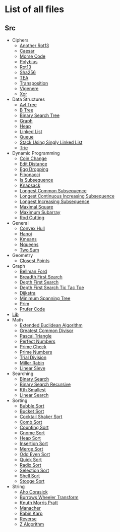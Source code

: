 # List of all files

## Src
  * Ciphers
    * [Another Rot13](https://github.com/TheAlgorithms/Rust/blob/master/src/ciphers/another_rot13.rs)
    * [Caesar](https://github.com/TheAlgorithms/Rust/blob/master/src/ciphers/caesar.rs)
    * [Morse Code](https://github.com/TheAlgorithms/Rust/blob/master/src/ciphers/morse_code.rs)
    * [Polybius](https://github.com/TheAlgorithms/Rust/blob/master/src/ciphers/polybius.rs)
    * [Rot13](https://github.com/TheAlgorithms/Rust/blob/master/src/ciphers/rot13.rs)
    * [Sha256](https://github.com/TheAlgorithms/Rust/blob/master/src/ciphers/sha256.rs)
    * [TEA](https://github.com/TheAlgorithms/Rust/blob/master/src/ciphers/tea.rs)
    * [Transposition](https://github.com/TheAlgorithms/Rust/blob/master/src/ciphers/transposition.rs)
    * [Vigenere](https://github.com/TheAlgorithms/Rust/blob/master/src/ciphers/vigenere.rs)
    * [Xor](https://github.com/TheAlgorithms/Rust/blob/master/src/ciphers/xor.rs)
  * Data Structures
    * [Avl Tree](https://github.com/TheAlgorithms/Rust/blob/master/src/data_structures/avl_tree.rs)
    * [B Tree](https://github.com/TheAlgorithms/Rust/blob/master/src/data_structures/b_tree.rs)
    * [Binary Search Tree](https://github.com/TheAlgorithms/Rust/blob/master/src/data_structures/binary_search_tree.rs)
    * [Graph](https://github.com/TheAlgorithms/Rust/blob/master/src/data_structures/graph.rs)
    * [Heap](https://github.com/TheAlgorithms/Rust/blob/master/src/data_structures/heap.rs)
    * [Linked List](https://github.com/TheAlgorithms/Rust/blob/master/src/data_structures/linked_list.rs)
    * [Queue](https://github.com/TheAlgorithms/Rust/blob/master/src/data_structures/queue.rs)
    * [Stack Using Singly Linked List](https://github.com/TheAlgorithms/Rust/blob/master/src/data_structures/stack_using_singly_linked_list.rs)
    * [Trie](https://github.com/TheAlgorithms/Rust/blob/master/src/data_structures/trie.rs)
  * Dynamic Programming
    * [Coin Change](https://github.com/TheAlgorithms/Rust/blob/master/src/dynamic_programming/coin_change.rs)
    * [Edit Distance](https://github.com/TheAlgorithms/Rust/blob/master/src/dynamic_programming/edit_distance.rs)
    * [Egg Dropping](https://github.com/TheAlgorithms/Rust/blob/master/src/dynamic_programming/egg_dropping.rs)
    * [Fibonacci](https://github.com/TheAlgorithms/Rust/blob/master/src/dynamic_programming/fibonacci.rs)
    * [Is Subsequence](https://github.com/TheAlgorithms/Rust/blob/master/src/dynamic_programming/is_subsequence.rs)
    * [Knapsack](https://github.com/TheAlgorithms/Rust/blob/master/src/dynamic_programming/knapsack.rs)
    * [Longest Common Subsequence](https://github.com/TheAlgorithms/Rust/blob/master/src/dynamic_programming/longest_common_subsequence.rs)
    * [Longest Continuous Increasing Subsequence](https://github.com/TheAlgorithms/Rust/blob/master/src/dynamic_programming/longest_continuous_increasing_subsequence.rs)
    * [Longest Increasing Subsequence](https://github.com/TheAlgorithms/Rust/blob/master/src/dynamic_programming/longest_increasing_subsequence.rs)
    * [Maximal Square](https://github.com/TheAlgorithms/Rust/blob/master/src/dynamic_programming/maximal_square.rs)
    * [Maximum Subarray](https://github.com/TheAlgorithms/Rust/blob/master/src/dynamic_programming/maximum_subarray.rs)
    * [Rod Cutting](https://github.com/TheAlgorithms/Rust/blob/master/src/dynamic_programming/rod_cutting.rs)
  * General
    * [Convex Hull](https://github.com/TheAlgorithms/Rust/blob/master/src/general/convex_hull.rs)
    * [Hanoi](https://github.com/TheAlgorithms/Rust/blob/master/src/general/hanoi.rs)
    * [Kmeans](https://github.com/TheAlgorithms/Rust/blob/master/src/general/kmeans.rs)
    * [Nqueens](https://github.com/TheAlgorithms/Rust/blob/master/src/general/nqueens.rs)
    * [Two Sum](https://github.com/TheAlgorithms/Rust/blob/master/src/general/two_sum.rs)
  * Geometry
    * [Closest Points](https://github.com/TheAlgorithms/Rust/blob/master/src/geometry/closest_points.rs)
  * Graph
    * [Bellman Ford](https://github.com/TheAlgorithms/Rust/blob/master/src/graph/bellman_ford.rs)
    * [Breadth First Search](https://github.com/TheAlgorithms/Rust/blob/master/src/graph/breadth_first_search.rs)
    * [Depth First Search](https://github.com/TheAlgorithms/Rust/blob/master/src/graph/depth_first_search.rs)
    * [Depth First Search Tic Tac Toe](https://github.com/TheAlgorithms/Rust/blob/master/src/graph/depth_first_search_tic_tac_toe.rs)
    * [Dijkstra](https://github.com/TheAlgorithms/Rust/blob/master/src/graph/dijkstra.rs)
    * [Minimum Spanning Tree](https://github.com/TheAlgorithms/Rust/blob/master/src/graph/minimum_spanning_tree.rs)
    * [Prim](https://github.com/TheAlgorithms/Rust/blob/master/src/graph/prim.rs)
    * [Prufer Code](https://github.com/TheAlgorithms/Rust/blob/master/src/graph/prufer_code.rs)
  * [Lib](https://github.com/TheAlgorithms/Rust/blob/master/src/lib.rs)
  * Math
    * [Extended Euclidean Algorithm](https://github.com/TheAlgorithms/Rust/blob/master/src/math/extended_euclidean_algorithm.rs)
    * [Greatest Common Divisor](https://github.com/TheAlgorithms/Rust/blob/master/src/math/greatest_common_divisor.rs)
    * [Pascal Triangle](https://github.com/TheAlgorithms/Rust/blob/master/src/math/pascal_triangle.rs)
    * [Perfect Numbers](https://github.com/TheAlgorithms/Rust/blob/master/src/math/perfect_numbers.rs)
    * [Prime Check](https://github.com/TheAlgorithms/Rust/blob/master/src/math/prime_check.rs)
    * [Prime Numbers](https://github.com/TheAlgorithms/Rust/blob/master/src/math/prime_numbers.rs)
    * [Trial Division](https://github.com/TheAlgorithms/Rust/blob/master/src/math/trial_division.rs)
    * [Miller Rabin](https://github.com/TheAlgorithms/Rust/blob/master/src/math/miller_rabin.rs)
    * [Linear Sieve](https://github.com/TheAlgorithms/Rust/blob/master/src/math/linear_sieve.rs)
  * Searching
    * [Binary Search](https://github.com/TheAlgorithms/Rust/blob/master/src/searching/binary_search.rs)
    * [Binary Search Recursive](https://github.com/TheAlgorithms/Rust/blob/master/src/searching/binary_search_recursive.rs)
    * [Kth Smallest](https://github.com/TheAlgorithms/Rust/blob/master/src/searching/kth_smallest.rs)
    * [Linear Search](https://github.com/TheAlgorithms/Rust/blob/master/src/searching/linear_search.rs)
  * Sorting
    * [Bubble Sort](https://github.com/TheAlgorithms/Rust/blob/master/src/sorting/bubble_sort.rs)
    * [Bucket Sort](https://github.com/TheAlgorithms/Rust/blob/master/src/sorting/bucket_sort.rs)
    * [Cocktail Shaker Sort](https://github.com/TheAlgorithms/Rust/blob/master/src/sorting/cocktail_shaker_sort.rs)
    * [Comb Sort](https://github.com/TheAlgorithms/Rust/blob/master/src/sorting/comb_sort.rs)
    * [Counting Sort](https://github.com/TheAlgorithms/Rust/blob/master/src/sorting/counting_sort.rs)
    * [Gnome Sort](https://github.com/TheAlgorithms/Rust/blob/master/src/sorting/gnome_sort.rs)
    * [Heap Sort](https://github.com/TheAlgorithms/Rust/blob/master/src/sorting/heap_sort.rs)
    * [Insertion Sort](https://github.com/TheAlgorithms/Rust/blob/master/src/sorting/insertion_sort.rs)
    * [Merge Sort](https://github.com/TheAlgorithms/Rust/blob/master/src/sorting/merge_sort.rs)
    * [Odd Even Sort](https://github.com/TheAlgorithms/Rust/blob/master/src/sorting/odd_even_sort.rs)
    * [Quick Sort](https://github.com/TheAlgorithms/Rust/blob/master/src/sorting/quick_sort.rs)
    * [Radix Sort](https://github.com/TheAlgorithms/Rust/blob/master/src/sorting/radix_sort.rs)
    * [Selection Sort](https://github.com/TheAlgorithms/Rust/blob/master/src/sorting/selection_sort.rs)
    * [Shell Sort](https://github.com/TheAlgorithms/Rust/blob/master/src/sorting/shell_sort.rs)
    * [Stooge Sort](https://github.com/TheAlgorithms/Rust/blob/master/src/sorting/stooge_sort.rs)
  * String
    * [Aho Corasick](https://github.com/TheAlgorithms/Rust/blob/master/src/string/aho_corasick.rs)
    * [Burrows Wheeler Transform](https://github.com/TheAlgorithms/Rust/blob/master/src/string/burrows_wheeler_transform.rs)
    * [Knuth Morris Pratt](https://github.com/TheAlgorithms/Rust/blob/master/src/string/knuth_morris_pratt.rs)
    * [Manacher](https://github.com/TheAlgorithms/Rust/blob/master/src/string/manacher.rs)
    * [Rabin Karp](https://github.com/TheAlgorithms/Rust/blob/master/src/string/rabin_karp.rs)
    * [Reverse](https://github.com/TheAlgorithms/Rust/blob/master/src/string/reverse.rs)
    * [Z Algorithm](https://github.com/TheAlgorithms/Rust/blob/master/src/string/z_algorithm.rs)
